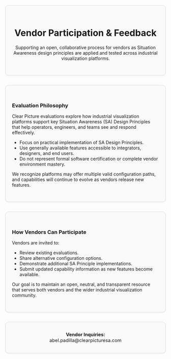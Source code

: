 <div style="border: 1px solid #ddd; border-radius: 10px; padding: 30px 20px; margin: 30px 0; background-color: #fafafa; box-shadow: 0 2px 4px rgba(0,0,0,0.05); text-align: center;">
  <div style="max-width: 650px; margin: 0 auto;">
    <h1 style="margin-bottom: 20px;">Vendor Participation & Feedback</h1>
    <p>Supporting an open, collaborative process for vendors as Situation Awareness design principles are applied and tested across industrial visualization platforms.</p>
  </div>
</div>

<div style="border: 1px solid #ddd; border-radius: 10px; padding: 30px 20px; margin: 30px 0; background-color: #fafafa; box-shadow: 0 2px 4px rgba(0,0,0,0.05);">
  <h3 style="margin-bottom: 15px;">Evaluation Philosophy</h3>

  Clear Picture evaluations explore how industrial visualization platforms support key Situation Awareness (SA) Design Principles that help operators, engineers, and teams see and respond effectively.

  <ul>
    <li>Focus on practical implementation of SA Design Principles.</li>
    <li>Use generally available features accessible to integrators, designers, and end users.</li>
    <li>Do not represent formal software certification or complete vendor environment mastery.</li>
  </ul>

  We recognize platforms may offer multiple valid configuration paths, and capabilities will continue to evolve as vendors release new features.
</div>

<div style="border: 1px solid #ddd; border-radius: 10px; padding: 30px 20px; margin: 30px 0; background-color: #fafafa; box-shadow: 0 2px 4px rgba(0,0,0,0.05);">
  <h3 style="margin-bottom: 15px;">How Vendors Can Participate</h3>

  Vendors are invited to:

  <ul>
    <li>Review existing evaluations.</li>
    <li>Share alternative configuration options.</li>
    <li>Demonstrate additional SA Principle implementations.</li>
    <li>Submit updated capability information as new features become available.</li>
  </ul>

  Our goal is to maintain an open, neutral, and transparent resource that serves both vendors and the wider industrial visualization community.
</div>

<div style="border: 1px solid #ddd; border-radius: 10px; padding: 30px 20px; margin: 30px 0; background-color: #fafafa; box-shadow: 0 2px 4px rgba(0,0,0,0.05); text-align: center;">
  <div style="display: inline-block; text-align: center;">
    <p style="font-size: 1.05em; margin: 0;">
      <b>Vendor Inquiries:</b><br>
      abel.padilla@clearpicturesa.com
    </p>
  </div>
</div>


